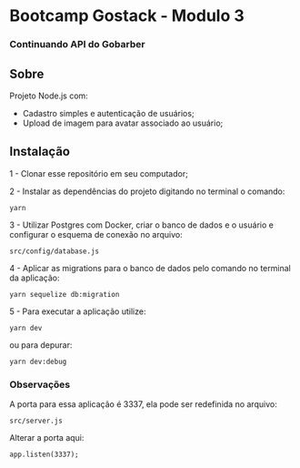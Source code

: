 # Bootcamp Gostack - Modulo 3
### Continuando API do Gobarber

## **Sobre**
Projeto Node.js com:
- Cadastro simples e autenticação de usuários;
- Upload de imagem para avatar associado ao usuário; 

## **Instalação** 
1 - Clonar esse repositório em seu computador;

2 - Instalar as dependências do projeto digitando no terminal o comando:

    yarn
    
3 - Utilizar Postgres com Docker, criar o banco de dados e o usuário e configurar o esquema de conexão no arquivo:

    src/config/database.js
    
4 - Aplicar as migrations para o banco de dados pelo comando no terminal da aplicação:

    yarn sequelize db:migration
    
5 - Para executar a aplicação utilize:

    yarn dev

  ou para depurar:

    yarn dev:debug
  
### Observações ###
A porta para essa aplicação é 3337, ela pode ser redefinida no arquivo:

    src/server.js

  Alterar a porta aqui:

    app.listen(3337);
